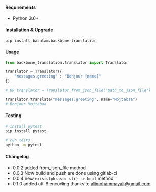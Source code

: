 #### Requirements

- Python 3.6+

#### Installation & Upgrade

```shell
pip install basalam.backbone-translation
```

#### Usage

```python
from backbone_translation.translator import Translator

translator = Translator({
    "messages.greeting" : "Bonjour {name}"
})

# OR translator = Translator.from_json_file("path_to_json_file")

translator.translate("messages.greeting", name="Mojtabaa")
# Bonjour Mojtabaa
```

#### Testing

```bash
# install pytest
pip install pytest

# run tests
python -m pytest
```

#### Changelog
- 0.0.2 added from_json_file method
- 0.0.3 Now build and push are done using gitlab-ci
- 0.0.4 new `exists(phrase: str) -> bool` method
- 0.1.0 added utf-8 encoding thanks to alimohammayali@gmail.com
